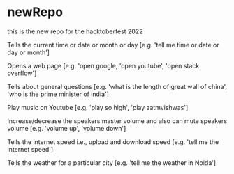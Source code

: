 # newRepo

this is the new repo for the hacktoberfest 2022



Tells the current time or date or month or day [e.g. 'tell me time or date or day or month']

Opens a web page [e.g. 'open google, 'open youtube', 'open stack overflow']

Tells about general questions [e.g. 'what is the length of great wall of china', 'who is the prime minister of india']

Play music on Youtube [e.g. 'play so high', 'play aatmvishwas']

Increase/decrease the speakers master volume and also can mute speakers volume [e.g. 'volume up', 'volume down']

Tells the internet speed i.e., upload and download speed [e.g. 'tell me the internet speed']

Tells the weather for a particular city [e.g. 'tell me the weather in Noida']
